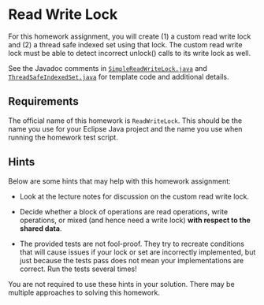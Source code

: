 Read Write Lock
=================================================

For this homework assignment, you will create (1) a custom read write lock and (2) a thread safe indexed set using that lock. The custom read write lock must be able to detect incorrect unlock() calls to its write lock as well.

See the Javadoc comments in [`SimpleReadWriteLock.java`](src/SimpleReadWriteLock.java) and [`ThreadSafeIndexedSet.java`](src/ThreadSafeIndexedSet.java) for template code and additional details.

## Requirements ##

The official name of this homework is `ReadWriteLock`. This should be the name you use for your Eclipse Java project and the name you use when running the homework test script.

## Hints ##

Below are some hints that may help with this homework assignment:

- Look at the lecture notes for discussion on the custom read write lock.

- Decide whether a block of operations are read operations, write operations, or mixed (and hence need a write lock) **with respect to the shared data**.

- The provided tests are not fool-proof. They try to recreate conditions that will cause issues if your lock or set are incorrectly implemented, but just because the tests pass does not mean your implementations are correct. Run the tests several times!

You are not required to use these hints in your solution. There may be multiple approaches to solving this homework.
